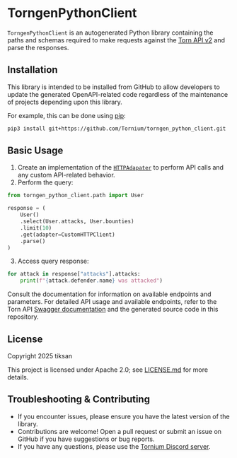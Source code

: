 # TorngenPythonClient
`TorngenPythonClient` is an autogenerated Python library containing the paths and schemas required to make requests against the [Torn API v2](https://www.torn.com/swagger/index.html) and parse the responses.

## Installation
This library is intended to be installed from GitHub to allow developers to update the generated OpenAPI-related code regardless of the maintenance of projects depending upon this library.

For example, this can be done using [pip](https://pip.pypa.io/en/stable/):
```bash
pip3 install git+https://github.com/Tornium/torngen_python_client.git
```

## Basic Usage
1. Create an implementation of the [`HTTPAdapater`](#HTTPAdapter) to perform API calls and any custom API-related behavior.
2. Perform the query:
```py
from torngen_python_client.path import User

response = (
    User()
    .select(User.attacks, User.bounties)
    .limit(10)
    .get(adapter=CustomHTTPClient)
    .parse()
)
```

3. Access query response:
```py
for attack in response["attacks"].attacks:
    print(f"{attack.defender.name} was attacked")
```

Consult the documentation for information on available endpoints and parameters. For detailed API usage and available endpoints, refer to the Torn API [Swagger documentation](https://www.torn.com/swagger/index.html) and the generated source code in this repository.

## License
Copyright 2025 tiksan

This project is licensed under Apache 2.0; see [LICENSE.md](LICENSE.md) for more details.

## Troubleshooting & Contributing
- If you encounter issues, please ensure you have the latest version of the library.
- Contributions are welcome! Open a pull request or submit an issue on GitHub if you have suggestions or bug reports.
- If you have any questions, please use the [Tornium Discord server](https://discord.gg/pPcqTRTRyF).

